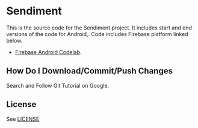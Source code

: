 # Sendiment

This is the source code for the Sendiment project. It includes start and end versions of the
code for Android,. Code includes Firebase platform linked below.

 - [Firebase Android Codelab](https://codelabs.developers.google.com/codelabs/firebase-android/).


## How Do I Download/Commit/Push Changes
Search and Follow Git Tutorial on Google.


## License
See [LICENSE](LICENSE)
